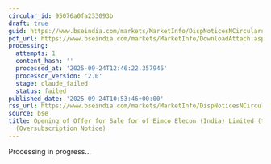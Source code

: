 ```yaml
---
circular_id: 95076a0fa233093b
draft: true
guid: https://www.bseindia.com/markets/MarketInfo/DispNoticesNCirculars.aspx?Noticeid={CA331833-AE28-4971-B674-02697D30AB00}&noticeno=20250924-16&dt=09/24/2025&icount=16&totcount=38&flag=0
pdf_url: https://www.bseindia.com/markets/MarketInfo/DownloadAttach.aspx?id=20250924-16&attachedId=c64ca8f2-a1c3-4e53-83bc-81aa175b99f2
processing:
  attempts: 1
  content_hash: ''
  processed_at: '2025-09-24T12:46:22.357946'
  processor_version: '2.0'
  stage: claude_failed
  status: failed
published_date: '2025-09-24T10:53:46+00:00'
rss_url: https://www.bseindia.com/markets/MarketInfo/DispNoticesNCirculars.aspx?Noticeid={CA331833-AE28-4971-B674-02697D30AB00}&noticeno=20250924-16&dt=09/24/2025&icount=16&totcount=38&flag=0
source: bse
title: Opening of Offer for Sale for of Eimco Elecon (India) Limited (the “Company”)
  (Oversubscription Notice)
---
```


Processing in progress...
